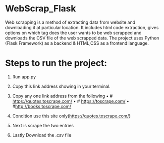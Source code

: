 # WebScrap_Flask
Web scrapping is a method of extracting data from  website and downloading it at particular location. It includes html code extraction, gives options on which tag does the user wants to be web scrapped and downloads the CSV file of the web scrapped data. The project uses Python (Flask Framework) as a backend &amp; HTML,CSS as a frontend language.

# Steps to run the project:

1.	Run app.py
 
2.	Copy this link address showing in your terminal.
 
3.	Copy any one link address from the following
•	# https://quotes.toscrape.com/
•	# https://toscrape.com/
•	#http://books.toscrape.com/
 
4.	Condition use this site only(https://quotes.toscrape.com/)
	
5.	Next is scrape the two entries 
 
6.	Lastly Download the .csv file
 


